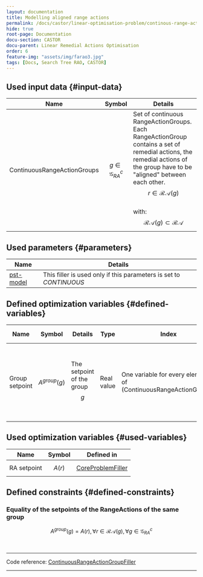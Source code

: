 ```yaml
---
layout: documentation
title: Modelling aligned range actions
permalink: /docs/castor/linear-optimisation-problem/continous-range-action-group-filler
hide: true
root-page: Documentation
docu-section: CASTOR
docu-parent: Linear Remedial Actions Optimisation
order: 6
feature-img: "assets/img/farao3.jpg"
tags: [Docs, Search Tree RAO, CASTOR]
---
```


## Used input data {#input-data}

| Name | Symbol | Details |
|---|---|---|
| ContinuousRangeActionGroups | $$g \in \mathcal{G}^{c}_{RA}$$ | Set of continuous RangeActionGroups. <br> Each RangeActionGroup contains a set of remedial actions, the remedial actions of the group have to be "aligned" between each other. $$r \in \mathcal{RA}(g)$$ <br> with: <br> $$\mathcal{RA}(g) \subset \mathcal{RA}$$ |

## Used parameters {#parameters}

| Name                                                   | Details |
|--------------------------------------------------------|---|
| [pst-model](/docs/parameters/rao-parameters#pst-model) | This filler is used only if this parameters is set to *CONTINUOUS* |

## Defined optimization variables {#defined-variables}

| Name | Symbol | Details | Type | Index | Unit | Lower bound | Upper bound |
|---|---|---|---|---|---|---|---|
| Group setpoint | $$A^{group}(g)$$ | The setpoint of the group $$g$$ | Real value | One variable for every element of (ContinuousRangeActionGroups) | Degrees for PST range action groups; MW for HVDC range action groups | $$-\infty$$ | $$+\infty$$ |

## Used optimization variables {#used-variables}

| Name | Symbol | Defined in |
|---|---|---|
| RA setpoint | $$A(r)$$ | [CoreProblemFiller](core-problem-filler#defined-variables) |

## Defined constraints {#defined-constraints}

### Equality of the setpoints of the RangeActions of the same group

$$
\begin{equation}
A^{group}(g) = A(r), \forall r \in \mathcal{RA}(g), \forall g \in \mathcal{G}^{c}_{RA}
\end{equation}
$$  

<br>

---
Code reference: [ContinuousRangeActionGroupFiller](https://github.com/farao-community/farao-core/blob/master/ra-optimisation/search-tree-rao/src/main/java/com/farao_community/farao/search_tree_rao/linear_optimisation/algorithms/fillers/ContinuousRangeActionGroupFiller.java)

---